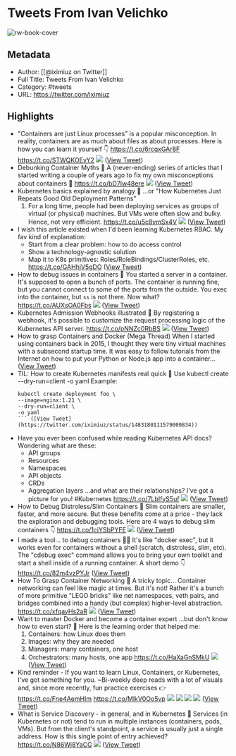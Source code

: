 # Tweets From Ivan Velichko

![rw-book-cover](https://pbs.twimg.com/profile_images/1417581014273122314/2CBEkT0b.jpg)

## Metadata
- Author: [[@iximiuz on Twitter]]
- Full Title: Tweets From Ivan Velichko
- Category: #tweets
- URL: https://twitter.com/iximiuz

## Highlights
- "Containers are just Linux processes" is a popular misconception.
  In reality, containers are as much about files as about processes.
  Here is how you can learn it yourself 👇
  https://t.co/6rcqxGAr8F https://t.co/STWQKOEvY2
  ![](https://pbs.twimg.com/media/FbpIYl8WQAEyGk5.png) ([View Tweet](https://twitter.com/iximiuz/status/1565644053139562497))
- Debunking Container Myths 🧵
  A (never-ending) series of articles that I started writing a couple of years ago to fix my own misconceptions about containers 🔽 https://t.co/bD7Iw48ere
  ![](https://pbs.twimg.com/media/FbPiQqSXoAA-3zb.png) ([View Tweet](https://twitter.com/iximiuz/status/1563851156417298434))
- Kubernetes basics explained by analogy 🧵
  ...or "How Kubernetes Just Repeats Good Old Deployment Patterns"
  1. For a long time, people had been deploying services as groups of virtual (or physical) machines.
  But VMs were often slow and bulky. Hence, not very efficient. https://t.co/u5c8vmSx4V
  ![](https://pbs.twimg.com/media/FYa_1pOX0AkFVpL.jpg) ([View Tweet](https://twitter.com/iximiuz/status/1551148328334901248))
- I wish this article existed when I'd been learning Kubernetes RBAC.
  My fav kind of explanation:
  - Start from a clear problem: how to do access control
  - Show a technology-agnostic solution
  - Map it to K8s primitives: Roles/RoleBindings/ClusterRoles, etc.
  https://t.co/GAHhjV5gDO ([View Tweet](https://twitter.com/iximiuz/status/1515646535069048832))
- How to debug issues in containers 🔽
  You started a server in a container. It's supposed to open a bunch of ports. The container is running fine, but you cannot connect to some of the ports from the outside. You exec into the container, but `ss` is not there. Now what? https://t.co/AUXsOA0Fbs
  ![](https://pbs.twimg.com/media/FPbi1_8XIAkuotM.jpg) ([View Tweet](https://twitter.com/iximiuz/status/1510651667598958592))
- Kubernetes Admission Webhooks illustrated 🔽
  By registering a webhook, it's possible to customize the request processing logic of the Kubernetes API server. https://t.co/pNNZc0RbBS
  ![](https://pbs.twimg.com/media/FPWVq2eXsAgaHN5.jpg) ([View Tweet](https://twitter.com/iximiuz/status/1510280086490128387))
- How to grasp Containers and Docker (Mega Thread)
  When I started using containers back in 2015, I thought they were tiny virtual machines with a subsecond startup time.
  It was easy to follow tutorials from the Internet on how to put your Python or Node.js app into a container... ([View Tweet](https://twitter.com/iximiuz/status/1423984739514454033))
- TIL: How to create Kubernetes manifests real quick 🤯
  Use kubectl create --dry-run=client -o yaml
  Example:
  ```
  kubectl create deployment foo \
  --image=nginx:1.21 \
  --dry-run=client \
  -o yaml
  ``` ([View Tweet](https://twitter.com/iximiuz/status/1483180111579000834))
- Have you ever been confused while reading Kubernetes API docs?
  Wondering what are these:
  - API groups
  - Resources
  - Namespaces
  - API objects
  - CRDs
  - Aggregation layers
  ...and what are their relationships?
  I've got a picture for you!
  #Kubernetes https://t.co/7LbIfyS5uf
  ![](https://pbs.twimg.com/media/Esb62sXXMAYbKvp.jpg) ([View Tweet](https://twitter.com/iximiuz/status/1353045442087571456))
- How to Debug Distroless/Slim Containers 🔽
  Slim containers are smaller, faster, and more secure.
  But these benefits come at a price - they lack the exploration and debugging tools.
  Here are 4 ways to debug slim containers 👇 https://t.co/1ciYSbPYFE
  ![](https://pbs.twimg.com/media/FekgIesX0AA2_sx.jpg) ([View Tweet](https://twitter.com/iximiuz/status/1578829304343187456))
- I made a tool... to debug containers 🧙‍♂️
  It's like "docker exec", but it works even for containers without a shell (scratch, distroless, slim, etc).
  The "cdebug exec" command allows you to bring your own toolkit and start a shell inside of a running container.
  A short demo 👇 https://t.co/82m4vzPYJr ([View Tweet](https://twitter.com/iximiuz/status/1584244173347074049))
- How To Grasp Container Networking 🧵
  A tricky topic... Container networking can feel like magic at times. But it's not!
  Rather it's a bunch of more primitive "LEGO bricks" like net namespaces, veth pairs, and bridges combined into a handy (but complex) higher-level abstraction. https://t.co/xfqayHs2aR
  ![](https://pbs.twimg.com/media/Fi-TvOEXoAE40O5.jpg) ([View Tweet](https://twitter.com/iximiuz/status/1598684797416742914))
- Want to master Docker and become a container expert
  ...but don't know how to even start? 🔽
  Here is the learning order that helped me:
  1. Containers: how Linux does them
  2. Images: why they are needed
  3. Managers: many containers, one host
  4. Orchestrators: many hosts, one app https://t.co/HaXaGnSMkU
  ![](https://pbs.twimg.com/media/FjhzWuuXwAAG822.png) ([View Tweet](https://twitter.com/iximiuz/status/1601166357826981888))
- Kind reminder - If you want to learn Linux, Containers, or Kubernetes, I've got something for you.
  ~Bi-weekly deep reads with a lot of visuals and, since more recently, fun practice exercises 👉 https://t.co/Fne4AemHIm https://t.co/MlkV0Oo5vp
  ![](https://pbs.twimg.com/media/F60b9ReW0AAzarS.jpg)
  ![](https://pbs.twimg.com/media/F60b9RWWkAYd8xn.jpg)
  ![](https://pbs.twimg.com/media/F60b9RVXYAAnNoW.jpg)
  ![](https://pbs.twimg.com/media/F60cEKUWwAA7zX3.jpg) ([View Tweet](https://twitter.com/iximiuz/status/1706053842259857518))
- What is Service Discovery - in general, and in Kubernetes 🧵
  Services (in Kubernetes or not) tend to run in multiple instances (containers, pods, VMs). But from the client's standpoint, a service is usually just a single address.
  How is this single point of entry achieved? https://t.co/N86Wj8YaCG
  ![](https://pbs.twimg.com/media/F_Ik-AkXwAApH35.png) ([View Tweet](https://twitter.com/iximiuz/status/1725492698096755075))
